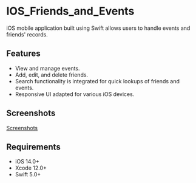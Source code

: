 # IOS_Friends_and_Events

iOS mobile application built using Swift allows users to handle events and friends' records.

## Features

- View and manage events.
- Add, edit, and delete friends.
- Search functionality is integrated for quick lookups of friends and events.
- Responsive UI adapted for various iOS devices.

## Screenshots

[Screenshots](https://github.com/SpeedWagonClinic/IOS_Friends_and_Events/tree/main/screenshots)

## Requirements

- iOS 14.0+
- Xcode 12.0+
- Swift 5.0+
